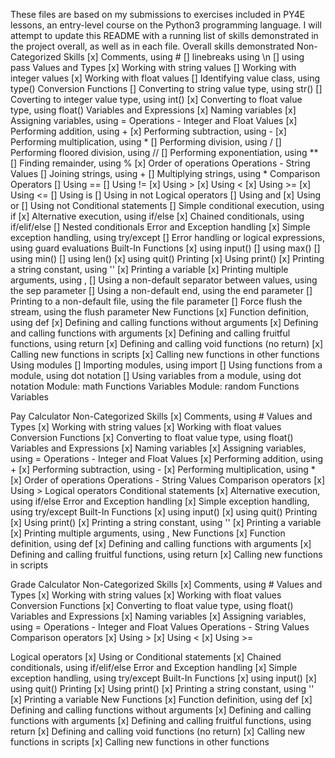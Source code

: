 These files are based on my submissions to exercises included in PY4E lessons, an entry-level course on the Python3 programming language. I will attempt to update this README with a running list of skills demonstrated in the project overall, as well as in each file.
Overall skills demonstrated
  Non-Categorized Skills
    [x] Comments, using #
    [] linebreaks using \n
    [] using pass
  Values and Types
    [x] Working with string values
    [] Working with integer values
    [x] Working with float values
    [] Identifying value class, using type()
 Conversion Functions
    [] Converting to string value type, using str()
    [] Coverting to integer value type, using int()
    [x] Converting to float value type, using float()
  Variables and Expressions
    [x] Naming variables
    [x] Assigning variables, using =
  Operations - Integer and Float Values
    [x] Performing addition, using +
    [x] Performing subtraction, using -
    [x] Performing multiplication, using *
    [] Performing division, using /
    [] Performing floored division, using //
    [] Performing exponentiation, using **
    [] Finding remainder, using %
    [x] Order of operations
  Operations - String Values
    [] Joining strings, using +
    [] Multiplying strings, using *
  Comparison Operators
    [] Using ==
    [] Using !=
    [x] Using >
    [x] Using <
    [x] Using >=
    [x] Using <=
    [] Using is
    [] Using in not
  Logical operators
    [] Using and
    [x] Using or
    [] Using not
  Conditional statements
    [] Simple conditional execution, using if
    [x] Alternative execution, using if/else
    [x] Chained conditionals, using if/elif/else
    [] Nested conditionals
  Error and Exception handling
    [x] Simple exception handling, using try/except
    [] Error handling or logical expressions, using guard evaluations
  Built-In Functions
    [x] using input()
    [] using max()
    [] using min()
    [] using len()
    [x] using quit()
  Printing
    [x] Using print()
    [x] Printing a string constant, using ''
    [x] Printing a variable
    [x] Printing multiple arguments, using ,
    [] Using a non-default separator between values, using the sep parameter
    [] Using a non-default end, using the end parameter
    [] Printing to a non-default file, using the file parameter
    [] Force flush the stream, using the flush parameter
  New Functions
    [x] Function definition, using def
    [x] Defining and calling functions without arguments
    [x] Defining and calling functions with arguments
    [x] Defining and calling fruitful functions, using return
    [x] Defining and calling void functions (no return)
    [x] Calling new functions in scripts
    [x] Calling new functions in other functions
  Using modules
    [] Importing modules, using import
    [] Using functions from a module, using dot notation
    [] Using variables from a module, using dot notation
  Module: math
    Functions
    Variables
  Module: random
    Functions
    Variables

Pay Calculator
  Non-Categorized Skills
    [x] Comments, using #
  Values and Types
    [x] Working with string values
    [x] Working with float values
 Conversion Functions
    [x] Converting to float value type, using float()
  Variables and Expressions
    [x] Naming variables
    [x] Assigning variables, using =
  Operations - Integer and Float Values
    [x] Performing addition, using +
    [x] Performing subtraction, using -
    [x] Performing multiplication, using *
    [x] Order of operations
  Operations - String Values
  Comparison operators
    [x] Using >
  Logical operators
  Conditional statements
    [x] Alternative execution, using if/else
  Error and Exception handling
    [x] Simple exception handling, using try/except
  Built-In Functions
    [x] using input()
    [x] using quit()
  Printing
    [x] Using print()
    [x] Printing a string constant, using ''
    [x] Printing a variable
    [x] Printing multiple arguments, using ,
  New Functions
    [x] Function definition, using def
    [x] Defining and calling functions with arguments
    [x] Defining and calling fruitful functions, using return
    [x] Calling new functions in scripts

Grade Calculator
  Non-Categorized Skills
    [x] Comments, using #
  Values and Types
    [x] Working with string values
    [x] Working with float values
 Conversion Functions
    [x] Converting to float value type, using float()
  Variables and Expressions
    [x] Naming variables
    [x] Assigning variables, using =
  Operations - Integer and Float Values
  Operations - String Values
  Comparison operators
    [x] Using >
    [x] Using <
    [x] Using >=
 
  Logical operators
    [x] Using or
  Conditional statements
    [x] Chained conditionals, using if/elif/else
  Error and Exception handling
    [x] Simple exception handling, using try/except
  Built-In Functions
    [x] using input()
    [x] using quit()
  Printing
    [x] Using print()
    [x] Printing a string constant, using ''
    [x] Printing a variable
  New Functions
    [x] Function definition, using def
    [x] Defining and calling functions without arguments
    [x] Defining and calling functions with arguments
    [x] Defining and calling fruitful functions, using return
    [x] Defining and calling void functions (no return)
    [x] Calling new functions in scripts
    [x] Calling new functions in other functions


    

